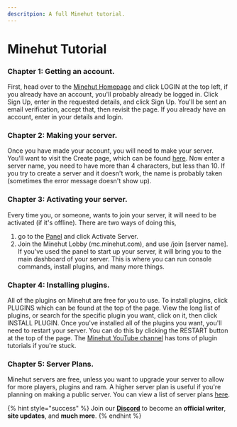 ```yaml
---
descritpion: A full Minehut tutorial.
---
```


# Minehut Tutorial

### Chapter 1: Getting an account.

First, head over to the [Minehut Homepage](https://minehut.com/) and click LOGIN at the top left, if you already have an account, you'll probably already be logged in.
Click Sign Up, enter in the requested details, and click Sign Up. You'll be sent an email verification, accept that, then revisit the page. If you already have an account, enter in your details and login.

### Chapter 2: Making your server.

Once you have made your account, you will need to make your server. You'll want to visit the Create page, which can be found [here](https://minehut.com/dashboard/create).
Now enter a server name, you need to have more than 4 characters, but less than 10. If you try to create a server and it doesn't work, the name is probably taken (sometimes the error message doesn't show up).

### Chapter 3: Activating your server.

Every time you, or someone, wants to join your server, it will need to be activated (if it's offline). There are two ways of doing this, 
1) go to the [Panel](https://minehut.com/dashboard) and click Activate Server. 
2) Join the Minehut Lobby (mc.minehut.com), and use /join [server name].
If you've used the panel to start up your server, it will bring you to the main dashboard of your server. This is where you can run console commands, install plugins, and many more things.

### Chapter 4: Installing plugins.

All of the plugins on Minehut are free for you to use. To install plugins, click PLUGINS which can be found at the top of the page. View the long list of plugins, or search for the specific plugin you want, click on it, then click INSTALL PLUGIN.
Once you've installed all of the plugins you want, you'll need to restart your server. You can do this by clicking the RESTART button at the top of the page.
The [Minehut YouTube channel](https://www.youtube.com/channel/UC3pD8Ghxh7nAhpnhkClCuHg) has tons of plugin tutorials if you're stuck.

### Chapter 5: Server Plans.

Minehut servers are free, unless you want to upgrade your server to allow for more players, plugins and ram.
A higher server plan is useful if you're planning on making a public server.
You can view a list of server plans [here](https://minehut.com/shop/plans).

{% hint style="success" %}
Join our **[Discord](https://discord.gg/TYhH5bK)** to become an **official writer**, **site updates**, and **much more**.
{% endhint %}
